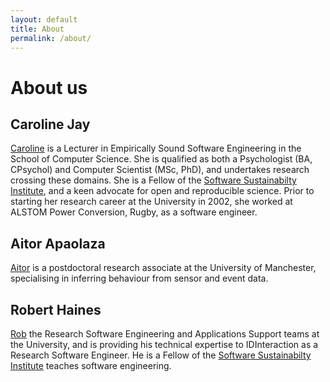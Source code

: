 ```yaml
---
layout: default
title: About
permalink: /about/
---
```


# About us

## Caroline Jay

[Caroline](http://www.manchester.ac.uk/research/caroline.jay/) is a Lecturer in Empirically Sound Software Engineering in the School of Computer Science. She is qualified as both a Psychologist (BA, CPsychol) and Computer Scientist (MSc, PhD), and undertakes research crossing these domains. She is a Fellow of the [Software Sustainabilty Institute](http://www.software.ac.uk), and a keen advocate for open and reproducible science. Prior to starting her research career at the University in 2002, she worked at ALSTOM Power Conversion, Rugby, as a software engineer.

## Aitor Apaolaza

[Aitor](https://www.researchgate.net/profile/Aitor_Apaolaza) is a postdoctoral research associate at the University of Manchester, specialising in inferring behaviour from sensor and event data.

## Robert Haines

[Rob](http://software.ac.uk/fellows/robert-haines) the Research Software Engineering and Applications Support teams at the University, and is providing his technical expertise to IDInteraction as a Research Software Engineer. He is a Fellow of the [Software Sustainabilty Institute](http://www.software.ac.uk) teaches software engineering.
